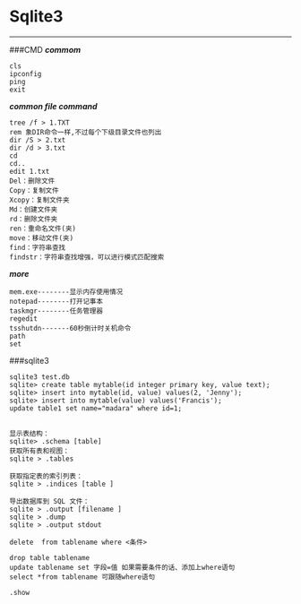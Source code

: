 # Sqlite3
---

###CMD
***commom***

	cls
	ipconfig
	ping
	exit
	


***common file command***  

	tree /f > 1.TXT  
	rem 象DIR命令一样,不过每个下级目录文件也列出  
	dir /S > 2.txt  
	dir /d > 3.txt
	cd 
	cd..
	edit 1.txt   
	Del：删除文件   
	Copy：复制文件  
	Xcopy：复制文件夹  
	Md：创建文件夹  
	rd：删除文件夹
	ren：重命名文件(夹)  
	move：移动文件(夹)  
	find：字符串查找  
	findstr：字符串查找增强，可以进行模式匹配搜索  

***more***

	mem.exe--------显示内存使用情况 
	notepad--------打开记事本
	taskmgr--------任务管理器 
	regedit	
	tsshutdn-------60秒倒计时关机命令 
	path
	set

###sqlite3

	sqlite3 test.db
	sqlite> create table mytable(id integer primary key, value text);
	sqlite> insert into mytable(id, value) values(2, 'Jenny');
	sqlite> insert into mytable(value) values('Francis');
	update table1 set name="madara" where id=1;


	显示表结构：
	sqlite> .schema [table]
	获取所有表和视图：
	sqlite > .tables
	
	获取指定表的索引列表：
	sqlite > .indices [table ]

	导出数据库到 SQL 文件：
	sqlite > .output [filename ]
	sqlite > .dump
	sqlite > .output stdout
	
	delete  from tablename where <条件>

	drop table tablename
	update tablename set 字段=值 如果需要条件的话、添加上where语句
	select *from tablename 可跟随where语句
	
	.show